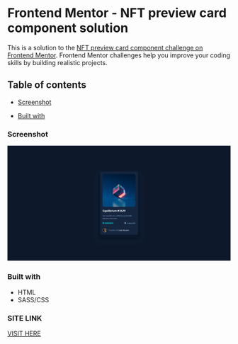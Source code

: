 # Frontend Mentor - NFT preview card component solution

This is a solution to the [NFT preview card component challenge on Frontend Mentor](https://www.frontendmentor.io/challenges/nft-preview-card-component-SbdUL_w0U). Frontend Mentor challenges help you improve your coding skills by building realistic projects. 

## Table of contents

- [Screenshot](#screenshot)

- [Built with](#built-with)


### Screenshot

![Screenshot](./design/Screenshot.png)


### Built with

- HTML
- SASS/CSS

### SITE LINK
[VISIT HERE]("https://neitodesu.github.io/Frontend-mentor-nft-card/")
